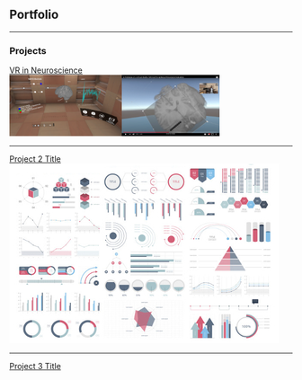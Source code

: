 ## Portfolio

---

### Projects

[VR in Neuroscience](/sample_page)
</br>
<img src="images/EPES1.PNG" width=200/><img src="images/EPES2.png" width=174/>


---
[Project 2 Title](/pdf/sample_presentation.pdf)
<img src="images/dummy_thumbnail.jpg?raw=true"/>

---
[Project 3 Title](http://example.com/)


